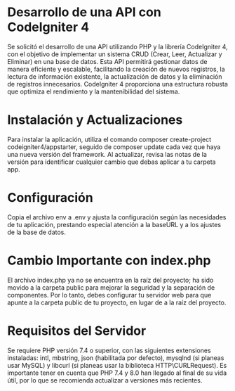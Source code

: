 # Desarrollo de una API con CodeIgniter 4

Se solicitó el desarrollo de una API utilizando PHP y la librería CodeIgniter 4, con el objetivo de implementar un sistema CRUD (Crear, Leer, Actualizar y Eliminar) en una base de datos. Esta API permitirá gestionar datos de manera eficiente y escalable, facilitando la creación de nuevos registros, la lectura de información existente, la actualización de datos y la eliminación de registros innecesarios. CodeIgniter 4 proporciona una estructura robusta que optimiza el rendimiento y la mantenibilidad del sistema.

# Instalación y Actualizaciones

Para instalar la aplicación, utiliza el comando composer create-project codeigniter4/appstarter, seguido de composer update cada vez que haya una nueva versión del framework. Al actualizar, revisa las notas de la versión para identificar cualquier cambio que debas aplicar a tu carpeta app.

# Configuración

Copia el archivo env a .env y ajusta la configuración según las necesidades de tu aplicación, prestando especial atención a la baseURL y a los ajustes de la base de datos.

# Cambio Importante con index.php

El archivo index.php ya no se encuentra en la raíz del proyecto; ha sido movido a la carpeta public para mejorar la seguridad y la separación de componentes. Por lo tanto, debes configurar tu servidor web para que apunte a la carpeta public de tu proyecto, en lugar de a la raíz del proyecto.

# Requisitos del Servidor

Se requiere PHP versión 7.4 o superior, con las siguientes extensiones instaladas: intl, mbstring, json (habilitada por defecto), mysqlnd (si planeas usar MySQL) y libcurl (si planeas usar la biblioteca HTTP\CURLRequest). Es importante tener en cuenta que PHP 7.4 y 8.0 han llegado al final de su vida útil, por lo que se recomienda actualizar a versiones más recientes.